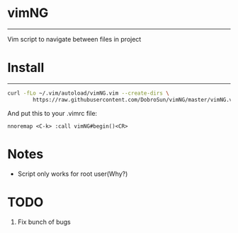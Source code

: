 # vimNG
-----
Vim script to navigate between files in project

# Install
-----
```sh
curl -fLo ~/.vim/autoload/vimNG.vim --create-dirs \
        https://raw.githubusercontent.com/DobroSun/vimNG/master/vimNG.vim
```
And put this to your .vimrc file:
```vim
nnoremap <C-k> :call vimNG#begin()<CR>
```

# Notes
* Script only works for root user(Why?)

# TODO
1) Fix bunch of bugs
